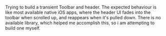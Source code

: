 Trying to build a transient Toolbar and header.
The expected behaviour is like most available native iOS apps, where the header UI fades into the toolbar when scrolled up, and reappears when it's pulled down.
There is no available library, which helped me accomplish this, so i am attempting to build one myself.

